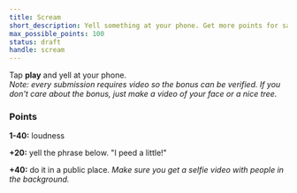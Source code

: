 ```yaml
---
title: Scream
short_description: Yell something at your phone. Get more points for saying what we tell you to and doing it in public.
max_possible_points: 100
status: draft
handle: scream
---
```


Tap **play** and yell at your phone.<br> _Note: every submission requires video so the bonus can be verified. If you
don't care about the bonus, just make a
video of your face or a nice tree._

### Points

**1-40:** loudness

**+20:** yell the phrase below.
<span id="scream-phrase">"I peed a little!"</span>

**+40:** do it in a public place.
_Make sure you get a selfie video with people in the background._
